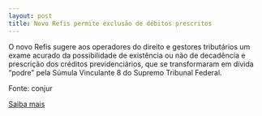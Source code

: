 ```yaml
---
layout: post
title: Novo Refis permite exclusão de débitos prescritos
---
```

<p>O novo Refis sugere aos operadores do direito e gestores tributários um exame acurado da possibilidade de existência ou não de decadência e prescrição dos créditos previdenciários, que se transformaram em dívida “podre” pela Súmula Vinculante 8 do Supremo Tribunal Federal.</p><p>Fonte: conjur</p><p><a href="http://www.conjur.com.br/2009-out-18/sistema-refis-permite-exclusao-debitos-prescritos" target="_blank">Saiba mais </a></p>
